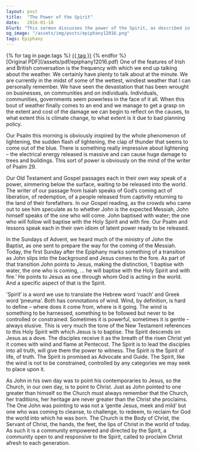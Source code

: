 ```yaml
---
layout: post
title:  "The Power of the Spirit"
date:   2016-01-10
blurb: "This sermon discusses the power of the Spirit, as described in the Bible. The speaker compares the Spirit to the wind, which is powerful yet elusive, and can never be controlled or constrained. The sermon also emphasizes that the Church should always point to Christ and remember that its traditions and heritage are never greater than Christ."
og_image: "/assets/img/posts/epiphany12016.png"
tags: Epiphany
---    
```

<div class="tag-pills">
    {% for tag in page.tags %}
    <a href="{{ site.baseurl }}/tag/{{ tag | slugify }}" class="tag-pill">{{ tag }}</a>
    {% endfor %}
</div>
[Original PDF](/assets/pdf/epiphany12016.pdf)
One of the features of Irish and British conversation is the frequency with which we end up talking about the weather. We certainly have plenty to talk about at the minute. We are currently in the midst of some of the wettest, windiest weather that I can personally remember. We have seen the devastation that has been wrought on businesses, on communities and on individuals. Individuals, communities, governments seem powerless in the face of it all. When this bout of weather finally comes to an end and we manage to get a grasp on the extent and cost of the damage we can begin to reflect on the causes, to what extent this is climate change, to what extent is it due to bad planning policy.

Our Psalm this morning is obviously inspired by the whole phenomenon of lightening, the sudden flash of lightening, the clap of thunder that seems to come out of the blue. There is something really impressive about lightening – the electrical energy released is massive and can cause huge damage to trees and buildings. This sort of power is obviously on the mind of the writer of Psalm 29.

Our Old Testament and Gospel passages each in their own way speak of a power, simmering below the surface, waiting to be released into the world. The writer of our passage from Isaiah speaks of God’s coming act of liberation, of redemption, of a people released from captivity returning to the land of their forefathers. In our Gospel reading, as the crowds who came out to see him speculate as to whether John is the expected Messiah, John himself speaks of the one who will come. John baptised with water; the one who will follow will baptise with the Holy Spirit and with fire. Our Psalm and lessons speak each in their own idiom of latent power ready to be released.

In the Sundays of Advent, we heard much of the ministry of John the Baptist, as one sent to prepare the way for the coming of the Messiah. Today, the first Sunday after the Epiphany marks something of a transition as John slips into the background and Jesus comes to the fore. As part of that transition John points to Jesus, making the distinction, ‘I baptise with water, the one who is coming, … he will baptise with the Holy Spirit and with fire.’ He points to Jesus as one through whom God is acting in the world. And a specific aspect of that is the Spirit.

'Spirit’ is a word we use to translate the Hebrew word ‘ruach’ and Greek word ‘pneuma’. Both has connotations of wind. Wind, by definition, is hard to define – where does it come from, where is it going. The wind is something to be harnessed, something to be followed but never to be controlled or constrained. Sometimes it is powerful, sometimes it is gentle – always elusive. This is very much the tone of the New Testament references to this Holy Spirit with which Jesus is to baptise. The Spirit descends on Jesus as a dove. The disciples receive it as the breath of the risen Christ yet it comes with wind and flame at Pentecost. The Spirit is to lead the disciples into all truth, will give them the power to witness. The Spirit is the Spirit of life, of truth. The Spirit is promised as Advocate and Guide. The Spirit, like the wind is not to be constrained, controlled by any categories we may seek to place upon it.

As John in his own day was to point his contemporaries to Jesus, so the Church, in our own day, is to point to Christ. Just as John pointed to one greater than himself so the Church must always remember that the Church, her traditions, her heritage are never greater than the Christ she proclaims. The One John was pointing to was not a ‘gentle Jesus, meek and mild’ but one who was coming to cleanse, to challenge, to redeem, to reclaim for God the world into which he was born. The Church is the Body of Christ, the Servant of Christ, the hands, the feet, the lips of Christ in the world of today. As such it is a community empowered and directed by the Spirit, a community open to and responsive to the Spirit, called to proclaim Christ afresh to each generation.
